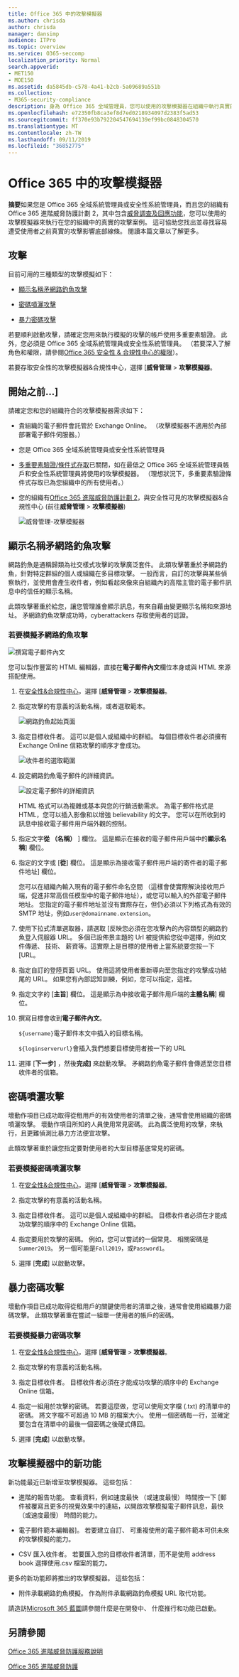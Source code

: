 ```yaml
---
title: Office 365 中的攻擊模擬器
ms.author: chrisda
author: chrisda
manager: dansimp
audience: ITPro
ms.topic: overview
ms.service: O365-seccomp
localization_priority: Normal
search.appverid:
- MET150
- MOE150
ms.assetid: da5845db-c578-4a41-b2cb-5a09689a551b
ms.collection:
- M365-security-compliance
description: 身為 Office 365 全域管理員，您可以使用的攻擊模擬器在組織中執行真實的攻擊案例。 這可協助您找出並之前真實的攻擊拜訪人次貴公司，找出受到使用者。
ms.openlocfilehash: e72350fb8ca3ef8d7ed0218934097d2383f5ad53
ms.sourcegitcommit: ff370e93b792204547694139ef99bc0848304570
ms.translationtype: MT
ms.contentlocale: zh-TW
ms.lasthandoff: 09/11/2019
ms.locfileid: "36852775"
---
```

# <a name="attack-simulator-in-office-365"></a>Office 365 中的攻擊模擬器

**摘要**如果您是 Office 365 全域系統管理員或安全性系統管理員，而且您的組織有 Office 365 進階威脅防護計劃 2，其中包含[威脅調查及回應功能](office-365-ti.md)，您可以使用的攻擊模擬器來執行在您的組織中的真實的攻擊案例。 這可協助您找出並尋找容易遭受使用者之前真實的攻擊影響底部線條。 閱讀本篇文章以了解更多。
  
## <a name="the-attacks"></a>攻擊

目前可用的三種類型的攻擊模擬如下：
  
- [顯示名稱矛網路釣魚攻擊](#display-name-spear-phishing-attack)

- [密碼噴灑攻擊](#password-spray-attack)

- [暴力密碼攻擊](#brute-force-password-attack)
    
若要順利啟動攻擊，請確定您用來執行模擬的攻擊的帳戶使用多重要素驗證。 此外，您必須是 Office 365 全域系統管理員或安全性系統管理員。 （若要深入了解角色和權限，請參閱[Office 365 安全性 & 合規性中心的權限](permissions-in-the-security-and-compliance-center.md)）。
    
若要存取安全性的攻擊模擬器&amp;合規性中心，選擇 [**威脅管理** \> **攻擊模擬器**。
  
## <a name="before-you-begin"></a>開始之前...]

請確定您和您的組織符合的攻擊模擬器需求如下：
      
- 貴組織的電子郵件會託管於 Exchange Online。 （攻擊模擬器不適用於內部部署電子郵件伺服器。）
    
- 您是 Office 365 全域系統管理員或安全性系統管理員
    
- [多重要素驗證/條件式存取](https://docs.microsoft.com/office365/admin/security-and-compliance/set-up-multi-factor-authentication?view=o365-worldwide)已關閉，如在最低之 Office 365 全域系統管理員帳戶和安全性系統管理員將使用的攻擊模擬器。 （理想狀況下，多重要素驗證條件式存取已為您組織中的所有使用者。）
 
- 您的組織有[Office 365 進階威脅防護計劃 2](office-365-atp.md)，與安全性可見的攻擊模擬器&amp;合規性中心 (前往**威脅管理** \> **攻擊模擬器**)

    ![威脅管理-攻擊模擬器](media/ThreatMgmt-AttackSimulator.png)

## <a name="display-name-spear-phishing-attack"></a>顯示名稱矛網路釣魚攻擊

網路釣魚是通稱歸類為社交樣式攻擊的攻擊廣泛套件。 此類攻擊著重於矛網路釣魚，針對特定群組的個人或組織在多目標攻擊。 一般而言，自訂的攻擊與某些偵察執行，並使用會產生收件者，例如看起來像來自組織內的高階主管的電子郵件訊息中的信任的顯示名稱。
  
此類攻擊著重於給您，讓您管理誰會顯示訊息，有來自藉由變更顯示名稱和來源地址。 矛網路釣魚攻擊成功時，cyberattackers 存取使用者的認證。
  
### <a name="to-simulate-a-spear-phishing-attack"></a>若要模擬矛網路釣魚攻擊

![撰寫電子郵件內文](media/9bd65af4-1f9d-45c1-8c06-796d7ccfd425.jpg)
  
您可以製作豐富的 HTML 編輯器，直接在**電子郵件內文**欄位本身或與 HTML 來源搭配使用。
  
1. 在[安全性&amp;合規性中心](https://protection.office.com)，選擇 [**威脅管理** \> **攻擊模擬器**。
    
2. 指定攻擊的有意義的活動名稱，或者選取範本。 

    ![網路釣魚起始頁面](media/5e93b3cc-5981-462f-8b45-bdf85d97f1b8.jpg)
  
3. 指定目標收件者。 這可以是個人或組織中的群組。 每個目標收件者必須擁有 Exchange Online 信箱攻擊的順序才會成功。 

    ![收件者的選取範圍](media/faf8c2e0-6175-4cd7-8265-0c8e727f4d0f.jpg)
  
4. 設定網路釣魚電子郵件的詳細資訊。 

    ![設定電子郵件的詳細資訊](media/f043608f-f8ce-4aae-be28-86e8ecc524a9.jpg)
    
    HTML 格式可以為複雜或基本與您的行銷活動需求。 為電子郵件格式是 HTML，您可以插入影像和以增強 believability 的文字。 您可以在所收到的訊息中接收電子郵件用戶端外觀的控制。
    
5. 指定文字**從 （名稱）** ] 欄位。 這是顯示在接收的電子郵件用戶端中的**顯示名稱**] 欄位。 
    
6. 指定的文字或 [**從**] 欄位。 這是顯示為接收電子郵件用戶端的寄件者的電子郵件地址] 欄位。

    您可以在組織內輸入現有的電子郵件命名空間 （這樣會使實際解決接收用戶端，促進非常高信任模型中的電子郵件地址），或您可以輸入的外部電子郵件地址。 您指定的電子郵件地址並沒有實際存在，但仍必須以下列格式為有效的 SMTP 地址，例如`user@domainname.extension`。 
  
7. 使用下拉式清單選取器，請選取 [反映您必須在您攻擊內的內容類型的網路釣魚登入伺服器 URL。 多個已設佈景主題的 Url 被提供給您從中選擇，例如文件傳遞、 技術、 薪資等。這實際上是目標的使用者上當系統要您按一下 [URL。
    
8. 指定自訂的登陸頁面 URL。 使用這將使用者重新導向至您指定的攻擊成功結尾的 URL。 如果您有內部認知訓練，例如，您可以指定，這裡。
    
9. 指定文字的 [**主旨**] 欄位。 這是顯示為中接收電子郵件用戶端的**主體名稱**] 欄位。 
    
10. 撰寫目標會收到**電子郵件內文**。 

    `${username}`電子郵件本文中插入的目標名稱。 

    `${loginserverurl}`會插入我們想要目標使用者按一下的 URL 
    
11. 選擇 [**下一步]** ，然後**完成]** 來啟動攻擊。 矛網路釣魚電子郵件會傳遞至您目標收件者的信箱。 
    
## <a name="password-spray-attack"></a>密碼噴灑攻擊

壞動作項目已成功取得從租用戶的有效使用者的清單之後，通常會使用組織的密碼噴灑攻擊。 壞動作項目所知的人員使用常見密碼。 此為廣泛使用的攻擊，來執行，且更難偵測比暴力方法便宜攻擊。
  
此類攻擊著重於讓您指定要對使用者的大型目標基底常見的密碼。
  
### <a name="to-simulate-a-password-spray-attack"></a>若要模擬密碼噴灑攻擊

1. 在[安全性&amp;合規性中心](https://protection.office.com)，選擇 [**威脅管理** \> **攻擊模擬器**。
    
2. 指定攻擊的有意義的活動名稱。
    
3. 指定目標收件者。 這可以是個人或組織中的群組。 目標收件者必須在才能成功攻擊的順序中的 Exchange Online 信箱。
    
4. 指定要用於攻擊的密碼。 例如，您可以嘗試的一個常見、 相關密碼是`Summer2019`。 另一個可能是`Fall2019`，或`Password1`。
    
5. 選擇 [**完成**] 以啟動攻擊。 
    
## <a name="brute-force-password-attack"></a>暴力密碼攻擊

壞動作項目已成功取得從租用戶的關鍵使用者的清單之後，通常會使用組織暴力密碼攻擊。 此類攻擊著重在嘗試一組單一使用者的帳戶的密碼。
  
### <a name="to-simulate-a-brute-force-password-attack"></a>若要模擬暴力密碼攻擊

1. 在[安全性&amp;合規性中心](https://protection.office.com)，選擇 [**威脅管理** \> **攻擊模擬器**。
    
2. 指定攻擊的有意義的活動名稱。
    
3. 指定目標收件者。 目標收件者必須在才能成功攻擊的順序中的 Exchange Online 信箱。
    
4. 指定一組用於攻擊的密碼。 若要這麼做，您可以使用文字檔 (.txt) 的清單中的密碼。 將文字檔不可超過 10 MB 的檔案大小。 使用一個密碼每一行，並確定要包含在清單中的最後一個密碼之後硬式傳回。
    
5. 選擇 [**完成**] 以啟動攻擊。 
    
## <a name="new-features-in-attack-simulator"></a>攻擊模擬器中的新功能

新功能最近已新增至攻擊模擬器。 這些包括：

- 進階的報告功能。 查看資料，例如速度最快 （或速度最慢） 時間按一下 [郵件被覆寫且更多的視覺效果中的連結，以開啟攻擊模擬電子郵件訊息，最快 （或速度最慢） 時間的能力。

- 電子郵件範本編輯器]。 若要建立自訂、 可重複使用的電子郵件範本可供未來的攻擊模擬的能力。

- CSV 匯入收件者。 若要匯入您的目標收件者清單，而不是使用 address book 選擇使用.csv 檔案的能力。

更多的新功能即將推出的攻擊模擬器。 這些包括：

- 附件承載網路釣魚模擬。 作為附件承載網路釣魚模擬 URL 取代功能。

請造訪[Microsoft 365 藍圖](https://www.microsoft.com/microsoft-365/roadmap)請參閱什麼是在開發中、 什麼推行和功能已啟動。

## <a name="see-also"></a>另請參閱

[Office 365 進階威脅防護服務說明](https://docs.microsoft.com/en-us/office365/servicedescriptions/office-365-advanced-threat-protection-service-description)

[Office 365 進階威脅防護](office-365-atp.md)



